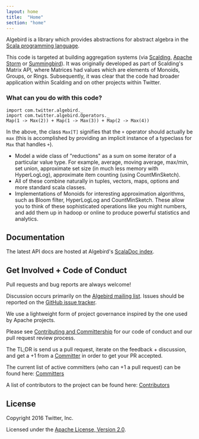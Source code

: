 ```yaml
---
layout: home
title:  "Home"
section: "home"
---
```


Algebird is a library which provides abstractions for abstract algebra in the [Scala programming language](https://scala-lang.org).

This code is targeted at building aggregation systems (via [Scalding](https://github.com/twitter/scalding), [Apache Storm](http://storm.apache.org/) or [Summingbird](https://github.com/twitter/summingbird)). It was originally developed as part of Scalding's Matrix API, where Matrices had values which are elements of Monoids, Groups, or Rings. Subsequently, it was clear that the code had broader application within Scalding and on other projects within Twitter.

### What can you do with this code?

```tut
import com.twitter.algebird._
import com.twitter.algebird.Operators._
Map(1 -> Max(2)) + Map(1 -> Max(3)) + Map(2 -> Max(4))
```

In the above, the class `Max[T]` signifies that the `+` operator should actually be `max` (this is accomplished by providing an implicit instance of a typeclass for `Max` that handles `+`).

- Model a wide class of "reductions" as a sum on some iterator of a particular value type. For example, average, moving average, max/min, set union, approximate set size (in much less memory with HyperLogLog), approximate item counting (using CountMinSketch).
- All of these combine naturally in tuples, vectors, maps, options and more standard scala classes.
- Implementations of Monoids for interesting approximation algorithms, such as Bloom filter, HyperLogLog and CountMinSketch. These allow you to think of these sophisticated operations like you might numbers, and add them up in hadoop or online to produce powerful statistics and analytics.

## Documentation

The latest API docs are hosted at Algebird's [ScalaDoc index](api/).

## Get Involved + Code of Conduct

Pull requests and bug reports are always welcome!

Discussion occurs primarily on the [Algebird mailing list](https://groups.google.com/forum/#!forum/algebird).
Issues should be reported on the [GitHub issue tracker](https://github.com/twitter/algebird/issues).

We use a lightweight form of project governance inspired by the one used by Apache projects.

Please see [Contributing and Committership](https://github.com/twitter/analytics-infra-governance#contributing-and-committership) for our code of conduct and our pull request review process.

The TL;DR is send us a pull request, iterate on the feedback + discussion, and get a +1 from a [Committer](https://github.com/twitter/algebird/blob/develop/COMMITTERS.md) in order to get your PR accepted.

The current list of active committers (who can +1 a pull request) can be found here: [Committers](https://github.com/twitter/algebird/blob/develop/COMMITTERS.md)

A list of contributors to the project can be found here: [Contributors](https://github.com/twitter/algebird/graphs/contributors)

## License

Copyright 2016 Twitter, Inc.

Licensed under the [Apache License, Version 2.0](http://www.apache.org/licenses/LICENSE-2.0).
